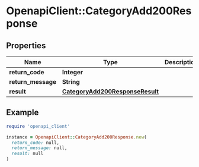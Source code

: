 # OpenapiClient::CategoryAdd200Response

## Properties

| Name | Type | Description | Notes |
| ---- | ---- | ----------- | ----- |
| **return_code** | **Integer** |  | [optional] |
| **return_message** | **String** |  | [optional] |
| **result** | [**CategoryAdd200ResponseResult**](CategoryAdd200ResponseResult.md) |  | [optional] |

## Example

```ruby
require 'openapi_client'

instance = OpenapiClient::CategoryAdd200Response.new(
  return_code: null,
  return_message: null,
  result: null
)
```

